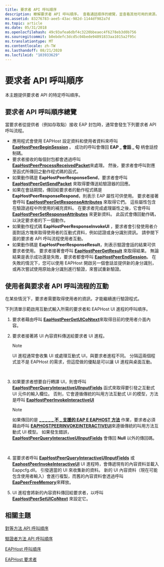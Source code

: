 ```yaml
---
title: 要求者 API 呼叫順序
description: 瞭解要求者 API 呼叫順序。 查看通話順序的總覽，並查看其他可用的資源。
ms.assetid: 83276783-aee5-43ac-982d-1144df982a7d
ms.topic: article
ms.date: 05/31/2018
ms.openlocfilehash: 49c93afea6dbf4c3220bbeaec4f6278eb3d0b756
ms.sourcegitcommit: b0ebdefc3dcd5c04bede94091833aa1015a2f95c
ms.translationtype: MT
ms.contentlocale: zh-TW
ms.lasthandoff: 08/21/2020
ms.locfileid: "103933629"
---
```

# <a name="supplicant-api-call-sequence"></a>要求者 API 呼叫順序

本主題提供要求者 API 的特定呼叫順序。

## <a name="supplicant-api-call-sequence-overview"></a>要求者 API 呼叫順序總覽

當要求者從提供者（例如存取點）接收 EAP 封包時，通常會發生下列要求者 API 呼叫流程。

-   應用程式會使用 EAPHost 設定資料和使用者資料來呼叫 [**EapHostPeerBeginSession**](/previous-versions/windows/desktop/api/eappapis/nf-eappapis-eaphostpeerbeginsession) 。 成功的呼叫會傳回 **EAP \_ 會話 \_ 句** 柄會話控制碼。
-   要求者接收的每個封包都會透過呼叫 [**EapHostPeerProcessReceivedPacket**](/previous-versions/windows/desktop/api/eappapis/nf-eappapis-eaphostpeerprocessreceivedpacket)來處理。 然後，要求者會呼叫對應至函式所傳回之動作程式碼的函式。
-   如果動作碼是 **EapHostPeerResponseSend**，要求者會呼叫 [**EapHostPeerGetSendPacket**](/previous-versions/windows/desktop/api/eappapis/nf-eappapis-eaphostpeergetsendpacket) 來取得要傳送給驗證器的回應。
-   如果在會話期間，傳回給要求者的動作程式碼是 **EapHostPeerResponseRespond**，則表示 EAP 屬性可供使用。 要求者接著會呼叫 [**EapHostPeerGetResponseAttributes**](/previous-versions/windows/desktop/api/eappapis/nf-eappapis-eaphostpeergetresponseattributes) 來取得它們。 這些屬性包含在驗證過程中所使用的補充資料。 在要求者完成處理屬性之後，它會呼叫 [**EapHostPeerSetResponseAttributes**](/previous-versions/windows/desktop/api/eappapis/nf-eappapis-eaphostpeersetresponseattributes) 來更新資料。 此函式會傳回動作碼，以決定要求者的下一個動作。
-   如果動作程式碼 **EapHostPeerResponseInvokeUI** ，要求者會引發使用者介面對話方塊來取得使用者的互動式資料，例如認證或身分識別資訊。 請參閱下面的要求者 API 呼叫流程使用者互動。
-   如果動作碼是 **EapHostPeerResponseResult**，則表示驗證會話的結果可供要求者使用。 要求者接著會呼叫 [**EapHostPeerGetResult**](/previous-versions/windows/desktop/api/eappapis/nf-eappapis-eaphostpeergetresult) 來取得結果。 無論結果是表示成功還是失敗，要求者都會呼叫 [**EapHostPeerEndSession**](/previous-versions/windows/desktop/api/eappapis/nf-eappapis-eaphostpeerendsession)。 在失敗的情況下，您可以使用 EAPHost 開啟另一個會話並提供新的身分識別，或再次嘗試使用原始身分識別進行驗證，來嘗試重新驗證。

## <a name="user-interaction-with-the-supplicant-api-call-flow"></a>使用者與要求者 API 呼叫流程的互動

在某些情況下，要求者需要取得使用者的資訊，才能繼續進行驗證程式。

下列清單示範啟用互動式輸入所需的要求者和 EAPHost UI 進程的呼叫順序。

1.  要求者藉由呼叫 [**EapHostPeerGetUICoNtext**](/previous-versions/windows/desktop/api/eappapis/nf-eappapis-eaphostpeergetuicontext)來取得目前的使用者介面內容。
2.  要求者接著將 UI 內容資料傳送給要求者 UI 進程。
    > [!Note]  
    > UI 進程通常會收集 UI 或處理互動式 UI，與要求者進程不同。 分隔這兩個程式並不是 EAPHost 的需求，但這麼做的優點是可以讓 UI 進程與桌面互動。

     

3.  如果要求者想要自行轉譯 UI，則會呼叫 [**EapHostPeerQueryInteractiveUIInputFields**](/previous-versions/windows/desktop/api/eaphostpeerconfigapis/nf-eaphostpeerconfigapis-eaphostpeerqueryinteractiveuiinputfields) 函式來取得要引發之互動式 UI 元件的輸入欄位。 否則，它會遵循傳統的叫用方法互動式 UI 的模型，方法是呼叫 [ **EapHostPeerInvokeInteractiveUI**](/previous-versions/windows/desktop/api/eaphostpeerconfigapis/nf-eaphostpeerconfigapis-eaphostpeerinvokeinteractiveui)
    > [!Note]  
    > 如果傳回的是 [**\_ \_ \_ \_ \_ 不 \_ 支援的 EAP E EAPHOST 方法**](eap-related-error-and-information-constants.md) 作業，要求者必須藉由呼叫 [**EAPHOSTPEERINVOKEINTERACTIVEUI**](/previous-versions/windows/desktop/api/eaphostpeerconfigapis/nf-eaphostpeerconfigapis-eaphostpeerinvokeinteractiveui)來遵循傳統的叫用方法互動式 UI 模型。 如果發生錯誤， [**EapHostPeerQueryInteractiveUIInputFields**](/previous-versions/windows/desktop/api/eaphostpeerconfigapis/nf-eaphostpeerconfigapis-eaphostpeerqueryinteractiveuiinputfields) 會傳回 **Null** 以外的傳回碼。

     

4.  當要求者呼叫 [**EapHostPeerQueryInteractiveUIInputFields**](/previous-versions/windows/desktop/api/eaphostpeerconfigapis/nf-eaphostpeerconfigapis-eaphostpeerqueryinteractiveuiinputfields) 或 [**EaphostPeerInvokeInteractiveUI**](/previous-versions/windows/desktop/api/eaphostpeerconfigapis/nf-eaphostpeerconfigapis-eaphostpeerinvokeinteractiveui) UI 進程時，會傳遞現有的內容資料並載入 Eappcfg.dll。 引發適當的 UI 來收集新的資料。 新的 UI 內容資料（現在可能包含使用者輸入）會進行複製，而舊的內容資料會透過呼叫 [**EapPeerFreeMemory**](/previous-versions/windows/desktop/api/eapmethodpeerapis/nf-eapmethodpeerapis-eappeerfreememory)來釋放。
5.  UI 進程會將新的內容資料傳回給要求者，以呼叫 [**EapHostPeerSetUICoNtext**](/previous-versions/windows/desktop/api/eappapis/nf-eappapis-eaphostpeersetuicontext) 來設定它。

## <a name="related-topics"></a>相關主題

<dl> <dt>

[對等方法 API 呼叫順序](peer-method-api-call-sequence.md)
</dt> <dt>

[驗證者方法 API 呼叫順序](authenticator-method-api-call-sequence.md)
</dt> <dt>

[EAPHost 呼叫順序](about-eaphost-call-sequences.md)
</dt> <dt>

[EAPHost 要求者](eaphost-supplicants.md)
</dt> </dl>

 

 




